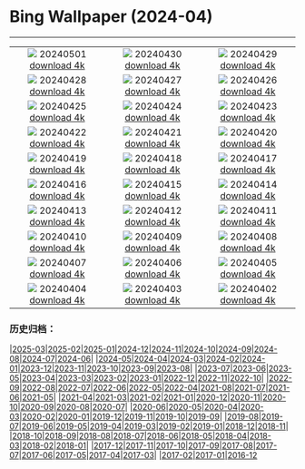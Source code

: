 # Bing Wallpaper (2024-04)
**************
| | | |
| :----: | :----: | :----: |
| ![](https://www.bing.com/th?id=OHR.CheetahRain_EN-US6179670004_1920x1080.jpg) 20240501 [download 4k](https://www.bing.com/th?id=OHR.CheetahRain_EN-US6179670004_UHD.jpg) | ![](https://www.bing.com/th?id=OHR.TulouFujian_EN-US6009679228_1920x1080.jpg) 20240430 [download 4k](https://www.bing.com/th?id=OHR.TulouFujian_EN-US6009679228_UHD.jpg) | ![](https://www.bing.com/th?id=OHR.GuadalupeTexas_EN-US5906260854_1920x1080.jpg) 20240429 [download 4k](https://www.bing.com/th?id=OHR.GuadalupeTexas_EN-US5906260854_UHD.jpg) |
| ![](https://www.bing.com/th?id=OHR.LeucisticHummingbird_EN-US5796079642_1920x1080.jpg) 20240428 [download 4k](https://www.bing.com/th?id=OHR.LeucisticHummingbird_EN-US5796079642_UHD.jpg) | ![](https://www.bing.com/th?id=OHR.KalalochTree_EN-US5565386489_1920x1080.jpg) 20240427 [download 4k](https://www.bing.com/th?id=OHR.KalalochTree_EN-US5565386489_UHD.jpg) | ![](https://www.bing.com/th?id=OHR.PenguinDirections_EN-US5469437415_1920x1080.jpg) 20240426 [download 4k](https://www.bing.com/th?id=OHR.PenguinDirections_EN-US5469437415_UHD.jpg) |
| ![](https://www.bing.com/th?id=OHR.TrilliumOntario_EN-US5180679465_1920x1080.jpg) 20240425 [download 4k](https://www.bing.com/th?id=OHR.TrilliumOntario_EN-US5180679465_UHD.jpg) | ![](https://www.bing.com/th?id=OHR.TrinityDublin_EN-US9065489677_1920x1080.jpg) 20240424 [download 4k](https://www.bing.com/th?id=OHR.TrinityDublin_EN-US9065489677_UHD.jpg) | ![](https://www.bing.com/th?id=OHR.EarthDayTurtle_EN-US4769423754_1920x1080.jpg) 20240423 [download 4k](https://www.bing.com/th?id=OHR.EarthDayTurtle_EN-US4769423754_UHD.jpg) |
| ![](https://www.bing.com/th?id=OHR.CadesCove_EN-US4359486356_1920x1080.jpg) 20240422 [download 4k](https://www.bing.com/th?id=OHR.CadesCove_EN-US4359486356_UHD.jpg) | ![](https://www.bing.com/th?id=OHR.YellowstoneGeyser_EN-US3470127711_1920x1080.jpg) 20240421 [download 4k](https://www.bing.com/th?id=OHR.YellowstoneGeyser_EN-US3470127711_UHD.jpg) | ![](https://www.bing.com/th?id=OHR.OrkneyStones_EN-US3355508244_1920x1080.jpg) 20240420 [download 4k](https://www.bing.com/th?id=OHR.OrkneyStones_EN-US3355508244_UHD.jpg) |
| ![](https://www.bing.com/th?id=OHR.AvilaSpain_EN-US3559491003_1920x1080.jpg) 20240419 [download 4k](https://www.bing.com/th?id=OHR.AvilaSpain_EN-US3559491003_UHD.jpg) | ![](https://www.bing.com/th?id=OHR.SpringCub_EN-US3818124104_1920x1080.jpg) 20240418 [download 4k](https://www.bing.com/th?id=OHR.SpringCub_EN-US3818124104_UHD.jpg) | ![](https://www.bing.com/th?id=OHR.UnionSquareNYC_EN-US3633149979_1920x1080.jpg) 20240417 [download 4k](https://www.bing.com/th?id=OHR.UnionSquareNYC_EN-US3633149979_UHD.jpg) |
| ![](https://www.bing.com/th?id=OHR.RedBallBelgium_EN-US3314192425_1920x1080.jpg) 20240416 [download 4k](https://www.bing.com/th?id=OHR.RedBallBelgium_EN-US3314192425_UHD.jpg) | ![](https://www.bing.com/th?id=OHR.BowlingBallCali_EN-US3241530931_1920x1080.jpg) 20240415 [download 4k](https://www.bing.com/th?id=OHR.BowlingBallCali_EN-US3241530931_UHD.jpg) | ![](https://www.bing.com/th?id=OHR.SpringApple_EN-US3148648329_1920x1080.jpg) 20240414 [download 4k](https://www.bing.com/th?id=OHR.SpringApple_EN-US3148648329_UHD.jpg) |
| ![](https://www.bing.com/th?id=OHR.SunsetArchesNP_EN-US2974318595_1920x1080.jpg) 20240413 [download 4k](https://www.bing.com/th?id=OHR.SunsetArchesNP_EN-US2974318595_UHD.jpg) | ![](https://www.bing.com/th?id=OHR.DragonWaterfall_EN-US2799967886_1920x1080.jpg) 20240412 [download 4k](https://www.bing.com/th?id=OHR.DragonWaterfall_EN-US2799967886_UHD.jpg) | ![](https://www.bing.com/th?id=OHR.OwlSiblings_EN-US2594321387_1920x1080.jpg) 20240411 [download 4k](https://www.bing.com/th?id=OHR.OwlSiblings_EN-US2594321387_UHD.jpg) |
| ![](https://www.bing.com/th?id=OHR.SkagitValleyTulips_EN-US2489408645_1920x1080.jpg) 20240410 [download 4k](https://www.bing.com/th?id=OHR.SkagitValleyTulips_EN-US2489408645_UHD.jpg) | ![](https://www.bing.com/th?id=OHR.SolarEclipseOregon_EN-US2134131862_1920x1080.jpg) 20240409 [download 4k](https://www.bing.com/th?id=OHR.SolarEclipseOregon_EN-US2134131862_UHD.jpg) | ![](https://www.bing.com/th?id=OHR.BeaverDenali_EN-US1894047698_1920x1080.jpg) 20240408 [download 4k](https://www.bing.com/th?id=OHR.BeaverDenali_EN-US1894047698_UHD.jpg) |
| ![](https://www.bing.com/th?id=OHR.JapanHimeji_EN-US1768279571_1920x1080.jpg) 20240407 [download 4k](https://www.bing.com/th?id=OHR.JapanHimeji_EN-US1768279571_UHD.jpg) | ![](https://www.bing.com/th?id=OHR.BahamasSpace_EN-US1544254149_1920x1080.jpg) 20240406 [download 4k](https://www.bing.com/th?id=OHR.BahamasSpace_EN-US1544254149_UHD.jpg) | ![](https://www.bing.com/th?id=OHR.AntelopeBotswana_EN-US3335739405_1920x1080.jpg) 20240405 [download 4k](https://www.bing.com/th?id=OHR.AntelopeBotswana_EN-US3335739405_UHD.jpg) |
| ![](https://www.bing.com/th?id=OHR.KyrgyzstanRainbow_EN-US3266651913_1920x1080.jpg) 20240404 [download 4k](https://www.bing.com/th?id=OHR.KyrgyzstanRainbow_EN-US3266651913_UHD.jpg) | ![](https://www.bing.com/th?id=OHR.JutlandSpring_EN-US3202382460_1920x1080.jpg) 20240403 [download 4k](https://www.bing.com/th?id=OHR.JutlandSpring_EN-US3202382460_UHD.jpg) | ![](https://www.bing.com/th?id=OHR.PalazzoFarnese_EN-US3142967327_1920x1080.jpg) 20240402 [download 4k](https://www.bing.com/th?id=OHR.PalazzoFarnese_EN-US3142967327_UHD.jpg) |

### 历史归档：

|[2025-03](2025-03/2025-03.md)|[2025-02](2025-02/2025-02.md)|[2025-01](2025-01/2025-01.md)|[2024-12](2024-12/2024-12.md)|[2024-11](2024-11/2024-11.md)|[2024-10](2024-10/2024-10.md)|[2024-09](2024-09/2024-09.md)|[2024-08](2024-08/2024-08.md)|[2024-07](2024-07/2024-07.md)|[2024-06](2024-06/2024-06.md)|
|[2024-05](2024-05/2024-05.md)|[2024-04](2024-04/2024-04.md)|[2024-03](2024-03/2024-03.md)|[2024-02](2024-02/2024-02.md)|[2024-01](2024-01/2024-01.md)|[2023-12](2023-12/2023-12.md)|[2023-11](2023-11/2023-11.md)|[2023-10](2023-10/2023-10.md)|[2023-09](2023-09/2023-09.md)|[2023-08](2023-08/2023-08.md)|
|[2023-07](2023-07/2023-07.md)|[2023-06](2023-06/2023-06.md)|[2023-05](2023-05/2023-05.md)|[2023-04](2023-04/2023-04.md)|[2023-03](2023-03/2023-03.md)|[2023-02](2023-02/2023-02.md)|[2023-01](2023-01/2023-01.md)|[2022-12](2022-12/2022-12.md)|[2022-11](2022-11/2022-11.md)|[2022-10](2022-10/2022-10.md)|
|[2022-09](2022-09/2022-09.md)|[2022-08](2022-08/2022-08.md)|[2022-07](2022-07/2022-07.md)|[2022-06](2022-06/2022-06.md)|[2022-05](2022-05/2022-05.md)|[2022-04](2022-04/2022-04.md)|[2021-08](2021-08/2021-08.md)|[2021-07](2021-07/2021-07.md)|[2021-06](2021-06/2021-06.md)|[2021-05](2021-05/2021-05.md)|
|[2021-04](2021-04/2021-04.md)|[2021-03](2021-03/2021-03.md)|[2021-02](2021-02/2021-02.md)|[2021-01](2021-01/2021-01.md)|[2020-12](2020-12/2020-12.md)|[2020-11](2020-11/2020-11.md)|[2020-10](2020-10/2020-10.md)|[2020-09](2020-09/2020-09.md)|[2020-08](2020-08/2020-08.md)|[2020-07](2020-07/2020-07.md)|
|[2020-06](2020-06/2020-06.md)|[2020-05](2020-05/2020-05.md)|[2020-04](2020-04/2020-04.md)|[2020-03](2020-03/2020-03.md)|[2020-02](2020-02/2020-02.md)|[2020-01](2020-01/2020-01.md)|[2019-12](2019-12/2019-12.md)|[2019-11](2019-11/2019-11.md)|[2019-10](2019-10/2019-10.md)|[2019-09](2019-09/2019-09.md)|
|[2019-08](2019-08/2019-08.md)|[2019-07](2019-07/2019-07.md)|[2019-06](2019-06/2019-06.md)|[2019-05](2019-05/2019-05.md)|[2019-04](2019-04/2019-04.md)|[2019-03](2019-03/2019-03.md)|[2019-02](2019-02/2019-02.md)|[2019-01](2019-01/2019-01.md)|[2018-12](2018-12/2018-12.md)|[2018-11](2018-11/2018-11.md)|
|[2018-10](2018-10/2018-10.md)|[2018-09](2018-09/2018-09.md)|[2018-08](2018-08/2018-08.md)|[2018-07](2018-07/2018-07.md)|[2018-06](2018-06/2018-06.md)|[2018-05](2018-05/2018-05.md)|[2018-04](2018-04/2018-04.md)|[2018-03](2018-03/2018-03.md)|[2018-02](2018-02/2018-02.md)|[2018-01](2018-01/2018-01.md)|
|[2017-12](2017-12/2017-12.md)|[2017-11](2017-11/2017-11.md)|[2017-10](2017-10/2017-10.md)|[2017-09](2017-09/2017-09.md)|[2017-08](2017-08/2017-08.md)|[2017-07](2017-07/2017-07.md)|[2017-06](2017-06/2017-06.md)|[2017-05](2017-05/2017-05.md)|[2017-04](2017-04/2017-04.md)|[2017-03](2017-03/2017-03.md)|
|[2017-02](2017-02/2017-02.md)|[2017-01](2017-01/2017-01.md)|[2016-12](2016-12/2016-12.md)